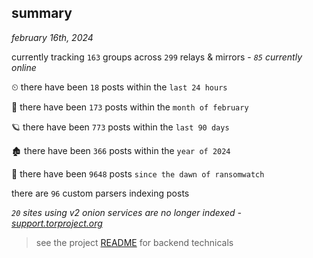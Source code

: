 
## summary
_february 16th, 2024_

currently tracking `163` groups across `299` relays & mirrors - _`85` currently online_

⏲ there have been `18` posts within the `last 24 hours`

🦈 there have been `173` posts within the `month of february`

🪐 there have been `773` posts within the `last 90 days`

🏚 there have been `366` posts within the `year of 2024`

🦕 there have been `9648` posts `since the dawn of ransomwatch`

there are `96` custom parsers indexing posts

_`20` sites using v2 onion services are no longer indexed - [support.torproject.org](https://support.torproject.org/onionservices/v2-deprecation/)_

> see the project [README](https://github.com/joshhighet/ransomwatch#ransomwatch--) for backend technicals
